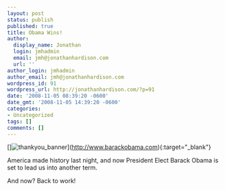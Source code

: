 ```yaml
---
layout: post
status: publish
published: true
title: Obama Wins!
author:
  display_name: Jonathan
  login: jmhadmin
  email: jmh@jonathanhardison.com
  url: ''
author_login: jmhadmin
author_email: jmh@jonathanhardison.com
wordpress_id: 91
wordpress_url: http://jonathanhardison.com/?p=91
date: '2008-11-05 08:39:20 -0600'
date_gmt: '2008-11-05 14:39:20 -0600'
categories:
- Uncategorized
tags: []
comments: []
---
```

[]![thankyou_banner]({{site.base}}/imagecontent/2008/11/thankyou_banner-300x110.jpg)](http://www.barackobama.com){:target="_blank"}

America made history last night, and now President Elect Barack Obama is set to lead us into another term.

And now? Back to work!
